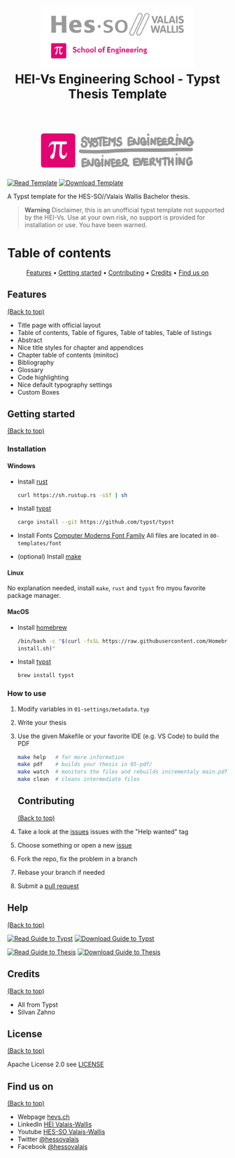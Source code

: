 <h1 align="center">
  <br>
  <img src="./04-resources/logos/hei-en.svg" alt="HEI Logo Logo" width="350">
  <br>
  HEI-Vs Engineering School - Typst Thesis Template
  <br>
</h1>
<h1 align="center">
  <br>
  <img src="./04-resources/logos/synd-light.svg" alt="Industrial Systems Logo" width="350">
  <br>
</h1>

[![Read Template](https://img.shields.io/badge/Read-Template-blue)](https://github.com/tschinz/hevs-typsttemplate-thesis/blob/main/05-pdf/thesis.pdf) [![Download Template](https://img.shields.io/badge/Download-Template-brightgreen)](https://github.com/tschinz/hevs-typsttemplate-thesis/raw/main/05-pdf/thesis.pdf)

A Typst template for the HES-SO//Valais Wallis Bachelor thesis.

> **Warning**
> Disclaimer, this is an unofficial typst template not supported by the HEI-Vs. Use at your own risk, no support is provided for installation or use. You have been warned.

# Table of contents

<p align="center">
  <a href="#features">Features</a> •
  <a href="#getting-started">Getting started</a> •
  <a href="#contributing">Contributing</a> •
  <a href="#credits">Credits</a> •
  <a href="#find-us-on">Find us on</a>
</p>

## Features

[(Back to top)](#table-of-contents)

* Title page with official layout
* Table of contents, Table of figures, Table of tables, Table of listings
* Abstract
* Nice title styles for chapter and appendices
* Chapter table of contents (minitoc)
* Bibliography
* Glossary
* Code highlighting
* Nice default typography settings
* Custom Boxes

## Getting started

[(Back to top)](#table-of-contents)

### Installation

#### Windows

* Install [rust](https://www.rust-lang.org)
  ```bash
  curl https://sh.rustup.rs -sSf | sh
  ```

* Install [typst](https://typst.app/docs)
  ```bash
  cargo install --git https://github.com/typst/typst
  ```

* Install Fonts [Computer Moderns Font Family](https://www.ctan.org/pkg/cm-unicode)
  All files are located in `00-templates/font`

* (optional) Install [make](https://gnuwin32.sourceforge.net/packages/make.htm)

#### Linux

No explanation needed, install `make`, `rust` and `typst` fro myou favorite package manager.

#### MacOS

* Install [homebrew](https://brew.sh)
  ```bash
  /bin/bash -c "$(curl -fsSL https://raw.githubusercontent.com/Homebrew/install/HEAD/
  install.sh)"
  ```

* Install [typst](https://typst.app/docs)
  ```bash
  brew install typst
  ```

### How to use

1. Modify variables in `01-settings/metadata.typ`

2. Write your thesis

3. Use the given Makefile or your favorite IDE (e.g. VS Code) to build the PDF

   ```bash
   make help   # for more information
   make pdf    # builds your thesis in 05-pdf/
   make watch  # monitors the files and rebuilds incrementaly main.pdf
   make clean  # cleans intermediate files
   ```

   ## Contributing

   [(Back to top)](#table-of-contents)

1. Take a look at the [issues](https://github.com/tschinz/hevs-typsttemplate-thesis/issues) issues with the "Help wanted" tag

2. Choose something or open a new [issue](https://github.com/tschinz/hevs-typsttemplate-thesis/issues)

3. Fork the repo, fix the problem in a branch

4. Rebase your branch if needed

5. Submit a [pull request](https://github.com/tschinz/hevs-typsttemplate-thesis/pulls)

## Help

[(Back to top)](#table-of-contents)

[![Read Guide to Typst](https://img.shields.io/badge/Read-Guide_to_Typst-blue)](https://github.com/tschinz/hevs-typsttemplate-thesis/blob/main/guide-to-typst.pdf) [![Download Guide to Typst](https://img.shields.io/badge/Download-Guide_to_Typst-brightgreen)](https://github.com/tschinz/hevs-typsttemplate-thesis/raw/main/guide-to.typst.pdf)

[![Read Guide to Thesis](https://img.shields.io/badge/Read-Guide_to_Thesis-blue)](https://github.com/tschinz/hevs-typsttemplate-thesis/blob/main/guide-to-thesis.pdf) [![Download Guide to Thesis](https://img.shields.io/badge/Download-Guide_to_Thesis-brightgreen)](https://github.com/tschinz/hevs-typsttemplate-thesis/raw/main/guide-to-thesis.pdf)


## Credits

[(Back to top)](#table-of-contents)

* All from Typst
* Silvan Zahno

## License

[(Back to top)](#table-of-contents)

Apache License 2.0 see [LICENSE](LICENSE)


## Find us on

[(Back to top)](#table-of-contents)

* Webpage [hevs.ch](https://www.hevs.ch/synd)
* LinkedIn [HEI Valais-Wallis](https://www.linkedin.com/showcase/school-of-engineering-valais-wallis/)
* Youtube [HES-SO Valais-Wallis](https://www.youtube.com/user/HESSOVS/)
* Twitter [@hessovalais](https://twitter.com/hessovalais)
* Facebook [@hessovalais](https://www.facebook.com/hessovalais)